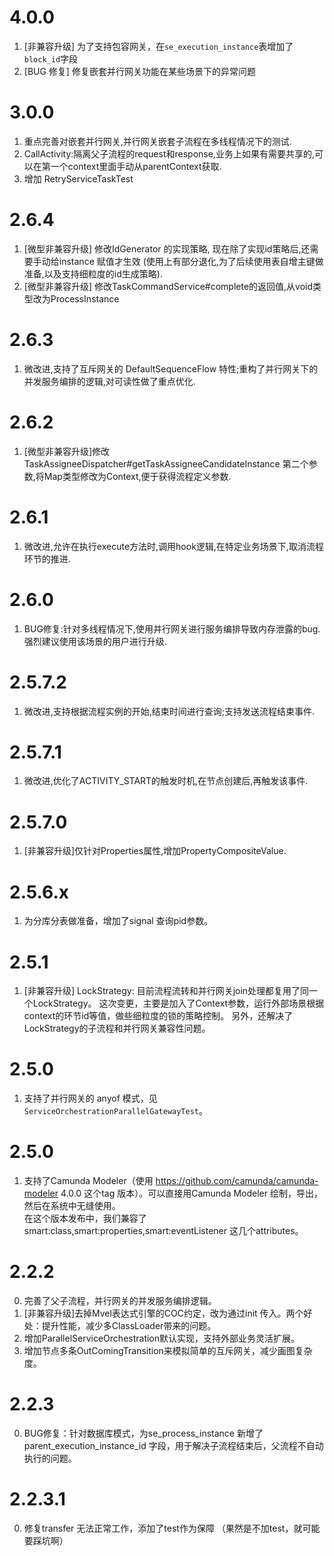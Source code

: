 # 4.0.0 
1.  [非兼容升级] 为了支持包容网关，在`se_execution_instance`表增加了 `block_id`字段 
2.  [BUG 修复] 修复嵌套并行网关功能在某些场景下的异常问题


# 3.0.0
1. 重点完善对嵌套并行网关,并行网关嵌套子流程在多线程情况下的测试.
2. CallActivity:隔离父子流程的request和response,业务上如果有需要共享的,可以在第一个context里面手动从parentContext获取.
3. 增加 RetryServiceTaskTest

# 2.6.4
1. [微型非兼容升级] 修改IdGenerator 的实现策略, 现在除了实现id策略后,还需要手动给instance 赋值才生效 (使用上有部分退化,为了后续使用表自增主键做准备,以及支持细粒度的id生成策略). 
2. [微型非兼容升级] 修改TaskCommandService#complete的返回值,从void类型改为ProcessInstance

# 2.6.3
1. 微改进,支持了互斥网关的 DefaultSequenceFlow 特性;重构了并行网关下的并发服务编排的逻辑,对可读性做了重点优化.

# 2.6.2
1. [微型非兼容升级]修改TaskAssigneeDispatcher#getTaskAssigneeCandidateInstance 第二个参数,将Map类型修改为Context,便于获得流程定义参数.

# 2.6.1
1. 微改进,允许在执行execute方法时,调用hook逻辑,在特定业务场景下,取消流程环节的推进.

# 2.6.0
1. BUG修复:针对多线程情况下,使用并行网关进行服务编排导致内存泄露的bug. 强烈建议使用该场景的用户进行升级.

# 2.5.7.2
1. 微改进,支持根据流程实例的开始,结束时间进行查询;支持发送流程结束事件.

# 2.5.7.1
1. 微改进,优化了ACTIVITY_START的触发时机,在节点创建后,再触发该事件.

# 2.5.7.0
1. [非兼容升级]仅针对Properties属性,增加PropertyCompositeValue. 

# 2.5.6.x
1. 为分库分表做准备，增加了signal 查询pid参数。

# 2.5.1
1.  [非兼容升级] LockStrategy: 目前流程流转和并行网关join处理都复用了同一个LockStrategy。 这次变更，主要是加入了Context参数，运行外部场景根据context的环节id等值，做些细粒度的锁的策略控制。
 另外，还解决了LockStrategy的子流程和并行网关兼容性问题。

# 2.5.0
1. 支持了并行网关的 anyof 模式，见`ServiceOrchestrationParallelGatewayTest`。

# 2.5.0
1. 支持了Camunda Modeler（使用 https://github.com/camunda/camunda-modeler 4.0.0 这个tag 版本）。可以直接用Camunda Modeler 绘制，导出，然后在系统中无缝使用。   
在这个版本发布中，我们兼容了  smart:class,smart:properties,smart:eventListener 这几个attributes。 

# 2.2.2
0. 完善了父子流程，并行网关的并发服务编排逻辑。
1. [非兼容升级]去掉Mvel表达式引擎的COC约定，改为通过init 传入。两个好处：提升性能，减少多ClassLoader带来的问题。
2. 增加ParallelServiceOrchestration默认实现，支持外部业务灵活扩展。
3. 增加节点多条OutComingTransition来模拟简单的互斥网关，减少画图复杂度。

# 2.2.3
0. BUG修复：针对数据库模式，为se_process_instance 新增了parent_execution_instance_id 字段，用于解决子流程结束后，父流程不自动执行的问题。

# 2.2.3.1
0. 修复transfer 无法正常工作，添加了test作为保障 （果然是不加test，就可能要踩坑啊）
